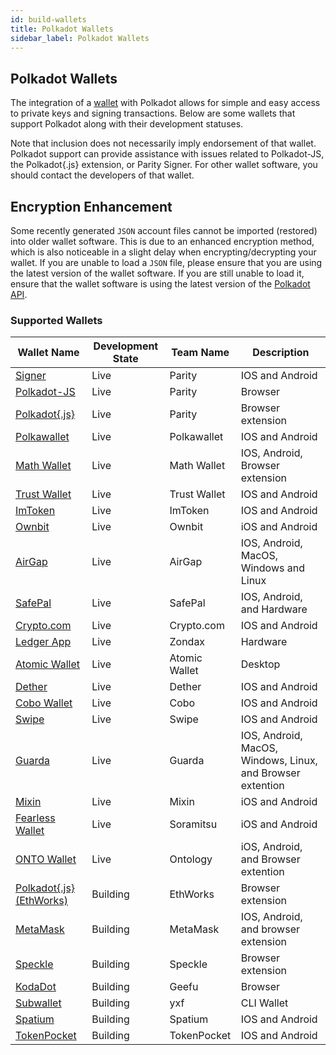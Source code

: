 ```yaml
---
id: build-wallets
title: Polkadot Wallets
sidebar_label: Polkadot Wallets
---
```


## Polkadot Wallets

The integration of a [wallet](https://wiki.polkadot.network/docs/en/glossary#wallet) with Polkadot allows for simple and easy access to private keys and signing transactions. Below are some wallets that support Polkadot along with their development statuses.

Note that inclusion does not necessarily imply endorsement of that wallet. Polkadot support can provide assistance with issues related to Polkadot-JS, the Polkadot{.js} extension, or Parity Signer. For other wallet software, you should contact the developers of that wallet.

## Encryption Enhancement

Some recently generated `JSON` account files cannot be imported (restored) into older wallet software. This is due to an enhanced encryption method, which is also noticeable in a slight delay when encrypting/decrypting your wallet. If you are unable to load a `JSON` file, please ensure that you are using the latest version of the wallet software. If you are still unable to load it, ensure that the wallet software is using the latest version of the [Polkadot API](https://polkadot.js.org/api/).

### Supported Wallets

| Wallet Name                                                        | Development State | Team Name     | Description                                                |
| ------------------------------------------------------------------ | ----------------- | ------------- | ---------------------------------------------------------- |
| [Signer](https://www.parity.io/signer/)                            | Live              | Parity        | IOS and Android                                            |
| [Polkadot-JS](https://polkadot.js.org/apps/#/accounts)             | Live              | Parity        | Browser                                                    |
| [Polkadot{.js}](https://github.com/polkadot-js/extension)          | Live              | Parity        | Browser extension                                          |
| [Polkawallet](https://polkawallet.io/)                             | Live              | Polkawallet   | IOS and Android                                            |
| [Math Wallet](https://www.mathwallet.org/kusama-wallet/en/)        | Live              | Math Wallet   | IOS, Android, Browser extension                            |
| [Trust Wallet](https://trustwallet.com/)                           | Live              | Trust Wallet  | IOS and Android                                            |
| [ImToken](https://token.im/)                                       | Live              | ImToken       | IOS and Android                                            |
| [Ownbit](https://ownbit.io/)                                       | Live              | Ownbit        | iOS and Android                                            |
| [AirGap](https://airgap.it/)                                       | Live              | AirGap        | IOS, Android, MacOS, Windows and Linux                     |
| [SafePal](https://www.safepal.io/download)                         | Live              | SafePal       | IOS, Android, and Hardware                                 |
| [Crypto.com](https://crypto.com/en/index.html)                     | Live              | Crypto.com    | IOS and Android                                            |
| [Ledger App](https://zondax.ch/kusama.html#overview)               | Live              | Zondax        | Hardware                                                   |
| [Atomic Wallet](https://atomicwallet.io)                           | Live              | Atomic Wallet | Desktop                                                    |
| [Dether](https://dether.io/)                                       | Live              | Dether        | IOS and Android                                            |
| [Cobo Wallet](https://cobo.com/)                                   | Live              | Cobo          | IOS and Android                                            |
| [Swipe](https://swipe.io/)                                         | Live              | Swipe         | IOS and Android                                            |
| [Guarda](https://guarda.com/)                                      | Live              | Guarda        | IOS, Android, MacOS, Windows, Linux, and Browser extention |
| [Mixin](https://mixin.one/messenger/)                              | Live              | Mixin         | iOS and Android                                            |
| [Fearless Wallet](https://fearlesswallet.io/)                      | Live              | Soramitsu     | iOS and Android                                            |
| [ONTO Wallet](https://www.onto.app/en)                             | Live              | Ontology      | iOS, Android, and Browser extention                        |
| [Polkadot{.js} (EthWorks)](https://github.com/EthWorks/extension)  | Building          | EthWorks      | Browser extension                                          |
| [MetaMask](https://metamask.io/index.html)                         | Building          | MetaMask      | IOS, Android, and browser extension                        |
| [Speckle](https://github.com/GetSpeckle/speckle-browser-extension) | Building          | Speckle       | Browser extension                                          |
| [KodaDot](https://kodadot.netlify.app/#/accounts)                  | Building          | Geefu         | Browser                                                    |
| [Subwallet](https://github.com/yxf/subwallet)                      | Building          | yxf           | CLI Wallet                                                 |
| [Spatium](https://spatium.net/)                                    | Building          | Spatium       | IOS and Android                                            |
| [TokenPocket](https://www.tokenpocket.pro/)                        | Building          | TokenPocket   | IOS and Android                                            |
